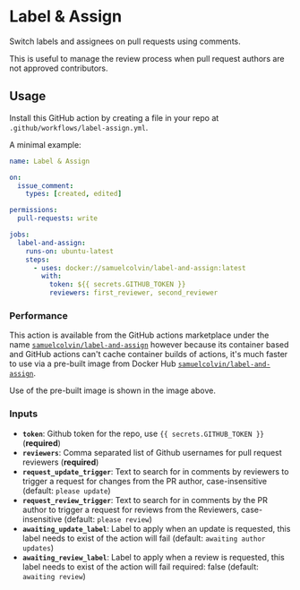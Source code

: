 # Label & Assign

Switch labels and assignees on pull requests using comments.

This is useful to manage the review process when pull request authors are not approved contributors.

## Usage

Install this GitHub action by creating a file in your repo at `.github/workflows/label-assign.yml`.

A minimal example:

```yaml
name: Label & Assign

on:
  issue_comment:
    types: [created, edited]

permissions:
  pull-requests: write

jobs:
  label-and-assign:
    runs-on: ubuntu-latest
    steps:
      - uses: docker://samuelcolvin/label-and-assign:latest
        with:
          token: ${{ secrets.GITHUB_TOKEN }}
          reviewers: first_reviewer, second_reviewer
```

### Performance

This action is available from the GitHub actions marketplace under the name 
[`samuelcolvin/label-and-assign`](https://github.com/marketplace/actions/label-assign) however because its container 
based and GitHub actions can't cache container builds of actions, it's much faster to use via a pre-built image
from Docker Hub [`samuelcolvin/label-and-assign`](https://hub.docker.com/r/samuelcolvin/label-and-assign).

Use of the pre-built image is shown in the image above.

### Inputs

* **`token`**: Github token for the repo, use `{{ secrets.GITHUB_TOKEN }}` (**required**)
* **`reviewers`**: Comma separated list of Github usernames for pull request reviewers (**required**)
* **`request_update_trigger`**: Text to search for in comments by reviewers to trigger a request for
  changes from the PR author, case-insensitive (default: `please update`)
* **`request_review_trigger`**: Text to search for in comments by the PR author to trigger a request for reviews from
  the Reviewers, case-insensitive (default: `please review`)
* **`awaiting_update_label`**: Label to apply when an update is requested, 
  this label needs to exist of the action will fail (default: `awaiting author updates`)
* **`awaiting_review_label`**: Label to apply when a review is requested, 
  this label needs to exist of the action will fail required: false (default: `awaiting review`)
